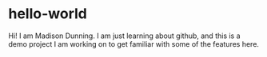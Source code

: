# hello-world

Hi!
I am Madison Dunning. I am just learning about github, and this is a demo project I am working on to get familiar with some of the features here. 
